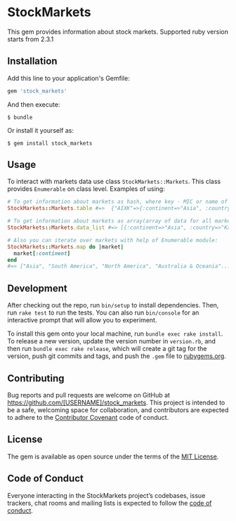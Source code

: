 # StockMarkets

This gem provides information about stock markets.
Supported ruby version starts from 2.3.1

## Installation

Add this line to your application's Gemfile:

```ruby
gem 'stock_markets'
```

And then execute:

    $ bundle

Or install it yourself as:

    $ gem install stock_markets

## Usage

To interact with markets data use class `StockMarkets::Markets`. This class provides `Enumerable` on class level.
Examples of using:

```ruby
# To get information about markets as hash, where key - MIC or name of market, value - market data
StockMarkets::Markets.table #=>  {"AIXK"=>{:continent=>"Asia", :country=>"Kazakhstan ", :name=>"....} }

# To get information about markets as array(array of data for all markets)
StockMarkets::Markets.data_list #=> [{:continent=>"Asia", :country=>"Kazakhstan ", :name=>"Astana Internat..."}]

# Also you can iterate over markets with help of Enumerable module:
StockMarkets::Markets.map do |market|
  market[:continent]
end
#=> ["Asia", "South America", "North America", "Australia & Oceania"......]
```

## Development

After checking out the repo, run `bin/setup` to install dependencies. Then, run `rake test` to run the tests. You can also run `bin/console` for an interactive prompt that will allow you to experiment.

To install this gem onto your local machine, run `bundle exec rake install`. To release a new version, update the version number in `version.rb`, and then run `bundle exec rake release`, which will create a git tag for the version, push git commits and tags, and push the `.gem` file to [rubygems.org](https://rubygems.org).

## Contributing

Bug reports and pull requests are welcome on GitHub at https://github.com/[USERNAME]/stock_markets. This project is intended to be a safe, welcoming space for collaboration, and contributors are expected to adhere to the [Contributor Covenant](http://contributor-covenant.org) code of conduct.

## License

The gem is available as open source under the terms of the [MIT License](https://opensource.org/licenses/MIT).

## Code of Conduct

Everyone interacting in the StockMarkets project’s codebases, issue trackers, chat rooms and mailing lists is expected to follow the [code of conduct](https://github.com/[USERNAME]/stock_markets/blob/master/CODE_OF_CONDUCT.md).
